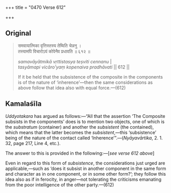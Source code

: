 +++
title = "0470 Verse 612"

+++
## Original 
>
> समवायात्मिका वृत्तिस्तस्य तेष्विति चेन्ननु ।  
> तस्यामपि विचारोऽयं कोपेनैव प्रधावति ॥ ६१२ ॥ 
>
> *samavāyātmikā vṛttistasya teṣviti cennanu* \|  
> *tasyāmapi vicāro'yaṃ kopenaiva pradhāvati* \|\| 612 \|\| 
>
> If it be held that the subsistence of the composite in the components is of the nature of ‘inherence’—then the same considerations as above follow that idea also with equal force.—(612)



## Kamalaśīla

*Uddyotakara* has argued as follows:—“All that the assertion ‘The Composite subsists in the components’ does is to mention two objects, one of which is the *substratum* (container) and another the *subsistent* (the contained), which means that the latter becomes the *subsistent*,—this ‘subsistence’ being of the nature of the contact called ‘Inherence’”.—(*Nyāyavārtika*, 2. 1. 32, page 217, Line 4, etc.).

The answer to this is provided in the following:—[*see verse 612 above*]

Even in regard to this form of *subsistence*, the considerations just urged are applicable,—such as ‘does it subsist in another component in the same form and character as in one component, or in some other form?’; they follow this idea also as if in ferocity, in anger—not tolerating the criticisms emanating from the poor intelligence of the other party.—(612)


